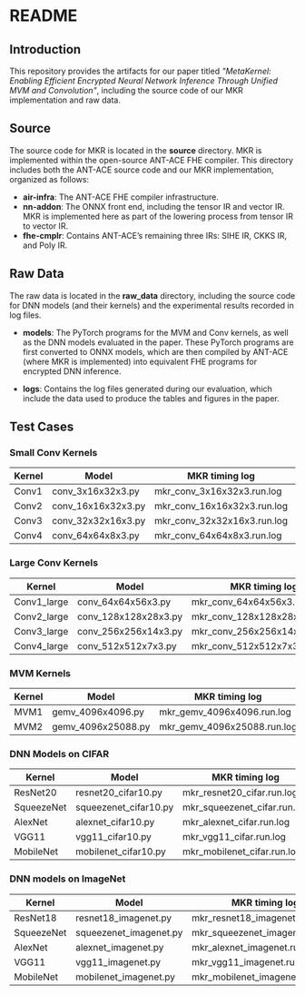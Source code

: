 # README

## Introduction

This repository provides the artifacts for our paper titled *"MetaKernel: Enabling Efficient Encrypted Neural Network Inference Through Unified MVM and Convolution"*, including the source code of our MKR implementation and raw data.

## Source

The source code for MKR is located in the **source** directory. MKR is implemented within the open-source ANT-ACE FHE compiler. This directory includes both the ANT-ACE source code and our MKR implementation, organized as follows:

- **air-infra**: The ANT-ACE FHE compiler infrastructure.  
- **nn-addon**: The ONNX front end, including the tensor IR and vector IR. MKR is implemented here as part of the lowering process from tensor IR to vector IR.  
- **fhe-cmplr**: Contains ANT-ACE’s remaining three IRs: SIHE IR, CKKS IR, and Poly IR.


## Raw Data

The raw data is located in the **raw_data** directory, including the source code for DNN models (and their kernels) and the experimental results recorded in log files.

- **models**: The PyTorch programs for the MVM and Conv kernels, as well as the DNN models evaluated in the paper. These PyTorch programs are first converted to ONNX models, which are then compiled by ANT-ACE (where MKR is implemented) into equivalent FHE programs for encrypted DNN inference.

- **logs**: Contains the log files generated during our evaluation, which include the data used to produce the tables and figures in the paper.


## Test Cases

### Small Conv Kernels

| Kernel | Model | MKR timing log | MKR statistics log | FHELIPE timing log | FHELIPE statistics log |
|--------|-------|----------------|--------------------|--------------------|------------------------|
|Conv1   |conv_3x16x32x3.py  |mkr_conv_3x16x32x3.run.log  |mkr_conv_3x16x32x3.sts.log  |fhelipe_conv_3x16x32x3.run.log  |fhelipe_conv_3x16x32x3.sts.log  |
|Conv2   |conv_16x16x32x3.py |mkr_conv_16x16x32x3.run.log |mkr_conv_16x16x32x3.sts.log |fhelipe_conv_16x16x32x3.run.log |fhelipe_conv_16x16x32x3.sts.log |
|Conv3   |conv_32x32x16x3.py |mkr_conv_32x32x16x3.run.log |mkr_conv_32x32x16x3.sts.log |fhelipe_conv_32x32x16x3.run.log |fhelipe_conv_32x32x16x3.sts.log |
|Conv4   |conv_64x64x8x3.py  |mkr_conv_64x64x8x3.run.log  |mkr_conv_64x64x8x3.sts.log  |fhelipe_conv_64x64x8x3.run.log  |fhelipe_conv_64x64x8x3.sts.log  |

### Large Conv Kernels

| Kernel | Model | MKR timing log | MKR statistics log | FHELIPE timing log | FHELIPE statistics log |
|--------|-------|----------------|--------------------|--------------------|------------------------|
|Conv1_large |conv_64x64x56x3.py   |mkr_conv_64x64x56x3.run.log   |mkr_conv_64x64x56x3.sts.log   |fhelipe_conv_64x64x56x3.run.log   |fhelipe_conv_64x64x56x3.sts.log   |
|Conv2_large |conv_128x128x28x3.py |mkr_conv_128x128x28x3.run.log |mkr_conv_128x128x28x3.sts.log |fhelipe_conv_128x128x28x3.run.log |fhelipe_conv_128x128x28x3.sts.log |
|Conv3_large |conv_256x256x14x3.py |mkr_conv_256x256x14x3.run.log |mkr_conv_256x256x14x3.sts.log |fhelipe_conv_256x256x14x3.run.log |fhelipe_conv_256x256x14x3.sts.log |
|Conv4_large |conv_512x512x7x3.py  |mkr_conv_512x512x7x3.run.log  |mkr_conv_512x512x7x3.sts.log  |fhelipe_conv_512x512x7x3.run.log  |fhelipe_conv_512x512x7x3.sts.log  |

### MVM Kernels

| Kernel | Model | MKR timing log | MKR statistics log | FHELIPE timing log | FHELIPE statistics log |
|--------|-------|----------------|--------------------|--------------------|------------------------|
|MVM1    |gemv_4096x4096.py  |mkr_gemv_4096x4096.run.log  |mkr_gemv_4096x4096.sts.log  |fhelipe_fc_4096x4096.run.log  |fhelipe_fc_4096x4096.sts.log |
|MVM2    |gemv_4096x25088.py |mkr_gemv_4096x25088.run.log |mkr_gemv_4096x25088.sts.log |fhelipe_fc_4096x25088.run.log | N/A |

### DNN Models on CIFAR 

| Kernel | Model | MKR timing log | MKR statistics log | FHELIPE timing log | FHELIPE statistics log |
|--------|-------|----------------|--------------------|--------------------|------------------------|
|ResNet20   |resnet20_cifar10.py    |mkr_resnet20_cifar.run.log   |mkr_resnet20_cifar.sts.log   |fhelipe_resnet20_cifar.run.log   |fhelipe_resnet20_cifar.sts.log   |
|SqueezeNet |squeezenet_cifar10.py  |mkr_squeezenet_cifar.run.log |mkr_squeezenet_cifar.sts.log |fhelipe_squeezenet_cifar.run.log |fhelipe_squeezenet_cifar.sts.log |
|AlexNet    |alexnet_cifar10.py     |mkr_alexnet_cifar.run.log    |mkr_alexnet_cifar.sts.log    |fhelipe_alexnet_cifar.run.log    |fhelipe_alexnet_cifar.sts.log    |
|VGG11      |vgg11_cifar10.py       |mkr_vgg11_cifar.run.log      |mkr_vgg11_cifar.sts.log      |fhelipe_vgg11_cifar.run.log      |fhelipe_vgg11_cifar.sts.log      |
|MobileNet  |mobilenet_cifar10.py   |mkr_mobilenet_cifar.run.log  |mkr_mobilenet_cifar.sts.log  | N/A | N/A |

### DNN models on ImageNet 

| Kernel | Model | MKR timing log | MKR statistics log |
|--------|-------|----------------|--------------------|
|ResNet18   |resnet18_imagenet.py   |mkr_resnet18_imagenet.run.log   |mkr_resnet18_imagenet.sts.log   |
|SqueezeNet |squeezenet_imagenet.py |mkr_squeezenet_imagenet.run.log |mkr_squeezenet_imagenet.sts.log |
|AlexNet    |alexnet_imagenet.py    |mkr_alexnet_imagenet.run.log    |mkr_alexnet_imagenet.sts.log    |
|VGG11      |vgg11_imagenet.py      |mkr_vgg11_imagenet.run.log      |mkr_vgg11_imagenet.sts.log      |
|MobileNet  |mobilenet_imagenet.py  |mkr_mobilenet_imagenet.run.log  |mkr_mobilenet_imagenet.sts.log  |


